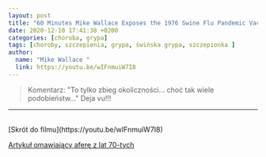 ```yaml
---
layout: post
title: "60 Minutes Mike Wallace Exposes the 1976 Swine Flu Pandemic Vaccine Injuries (WIDEO)"
date: 2020-12-10 17:41:38 +0200
categories: [choroba, grypa]
tags: [choroby, szczepienia, grypa, świńska grypa, szczepionka ]
author:
  name: "Mike Wallace "
  link: https://youtu.be/wIFnmuiW7I8
---
```

> Komentarz: "To tylko zbieg okoliczności... choć tak wiele podobieństw..."
> Deja vu!!!

<hr>
<br>
[Skrót do filmu](https://youtu.be/wIFnmuiW7I8)

[Artykuł omawiający aferę z lat 70-tych](https://articles.mercola.com/sites/articles/archive/2020/12/10/1976-swine-flu-pandemic.aspx?ui=40cb2b3548774747ad1cfcfdfe13de1be638b542d99a22695286478687aef80d&cid_source=dnl&cid_medium=email&cid_content=art1HL&cid=20201210&mid=DM733013&rid=1030845032)

